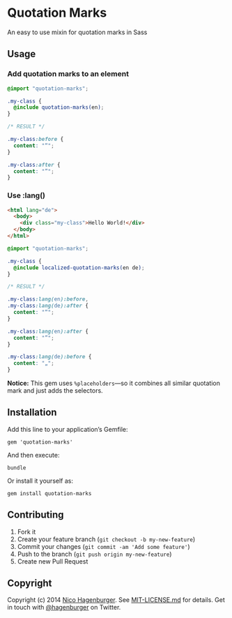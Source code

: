 # Quotation Marks

An easy to use mixin for quotation marks in Sass


## Usage


### Add quotation marks to an element

``` scss
@import "quotation-marks";

.my-class {
  @include quotation-marks(en);
}
```

``` css
/* RESULT */

.my-class:before {
  content: "“";
}

.my-class:after {
  content: "”";
}
```


### Use :lang()

``` html
<html lang="de">
  <body>
    <div class="my-class">Hello World!</div>
  </body>
</html>
```

``` scss
@import "quotation-marks";

.my-class {
  @include localized-quotation-marks(en de);
}
```

``` css
/* RESULT */

.my-class:lang(en):before,
.my-class:lang(de):after {
  content: "“";
}

.my-class:lang(en):after {
  content: "”";
}

.my-class:lang(de):before {
  content: "„";
}
```

**Notice:** This gem uses `%placeholders`—so it combines all similar
quotation mark and just adds the selectors.


## Installation

Add this line to your application’s Gemfile:

    gem 'quotation-marks'

And then execute:

    bundle

Or install it yourself as:

    gem install quotation-marks


## Contributing

1. Fork it
2. Create your feature branch (`git checkout -b my-new-feature`)
3. Commit your changes (`git commit -am 'Add some feature'`)
4. Push to the branch (`git push origin my-new-feature`)
5. Create new Pull Request


## Copyright

Copyright (c) 2014 [Nico Hagenburger](http://www.hagenburger.net).
See [MIT-LICENSE.md](MIT-LICENSE.md) for details.
Get in touch with [@hagenburger](http://twitter.com/hagenburger) on Twitter.
